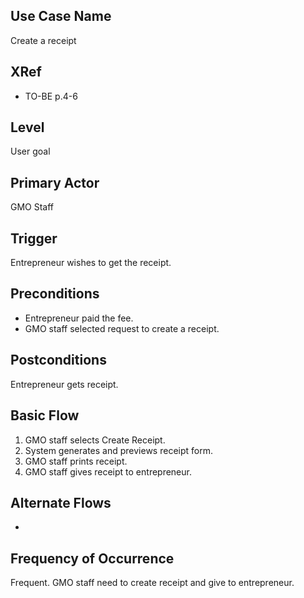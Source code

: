 Use Case Name
-------------
Create a receipt

XRef
----
* TO-BE p.4-6

Level
-----
User goal

Primary Actor
-------------
GMO Staff

Trigger
-------
Entrepreneur wishes to get the receipt.

Preconditions
-------------
* Entrepreneur paid the fee.
* GMO staff selected request to create a receipt.

Postconditions
--------------
Entrepreneur gets receipt.

Basic Flow
----------
1. GMO staff selects Create Receipt.
2. System generates and previews receipt form.
3. GMO staff prints receipt.
4. GMO staff gives receipt to entrepreneur.

Alternate Flows
---------------
-

Frequency of Occurrence
-----------------------
Frequent. GMO staff need to create receipt and give to entrepreneur.